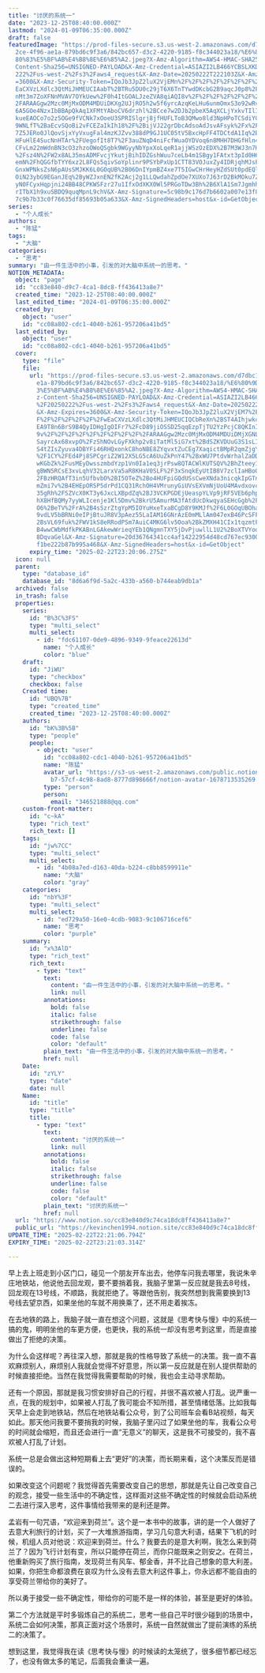 ```yaml
---
title: "讨厌的系统一"
date: "2023-12-25T08:40:00.000Z"
lastmod: "2024-01-09T06:35:00.000Z"
draft: false
featuredImage: "https://prod-files-secure.s3.us-west-2.amazonaws.com/d7dbc101-8\
  2ce-4f96-ae1a-879bd6c9f3a6/842bc657-d3c2-4220-9185-f8c344023a18/%E6%80%9D%E8%\
  80%83%E5%BF%AB%E4%B8%8E%E6%85%A2.jpeg?X-Amz-Algorithm=AWS4-HMAC-SHA256&X-Amz-\
  Content-Sha256=UNSIGNED-PAYLOAD&X-Amz-Credential=ASIAZI2LB466YCBSLXKD%2F20250\
  222%2Fus-west-2%2Fs3%2Faws4_request&X-Amz-Date=20250222T222103Z&X-Amz-Expires\
  =3600&X-Amz-Security-Token=IQoJb3JpZ2luX2VjEMn%2F%2F%2F%2F%2F%2F%2F%2F%2F%2Fw\
  EaCXVzLXdlc3QtMiJHMEUCIAabT%2BTRu5DU0c29jT6X6TnTYwdDKcbG2B9aqcJ0p8%2FgAiEA0H7\
  nMt3m7ZoXFNnMVAV7OYkUew%2F0h4ItGOALJzeZVA8qiAQI8v%2F%2F%2F%2F%2F%2F%2F%2F%2F%\
  2FARAAGgw2Mzc0MjMxODM4MDUiDKXg2UJjRO5h2w5f6yrcAzqKeLHu6unmOmxS3o92wRv60EOLq6L\
  6A5GOe4NzxIbBBApQkAq1XFMtYAboCV6drzhl%2BCce7w2DJb2pbeX5AqXCLjYxkvTIlIscOq%2FU\
  kueEAOCo7o2z5OGe9fVCNk7xOoeU3SPRISlgrj8jfHUFLToB3QMwo8ld3NpHPoTCSdiYC022vg07J\
  9WNLfT%2BaEcvSQoBi2vFCEZaIkIh18%2F%2BijVJ22grDbcAdsoAdJsvAFsyk%2Fx%2FTMvqpUFh\
  7Z5JERo0JlQovSjxYyVxugFal4mzKJZvv388dP9GJ1UC05tV5BxcHpFF4TDCtdA1Iq%2BDf7Qvtf5\
  HFuHlE4SucNnHTAr%2FUegofIt8T7%2F3auZNqD4niFcfWuaOYDVoq6n8MHH7DHGfHln4X0Tv3gOJ\
  CFvLm22mWdnBN3cO3zhzoOWoQSgbk9WGyyNbYpxXoLqeR1ajjWSzOzEDX%2B7M3WJ3n7HncHJtizE\
  %2Fsz4N%2FW2x8AL35msADMFvcjYkutjBihIDZGshWuu7ceLb4m1SBgy1FAtxt3pId0H6QNX4R44K\
  emN%2FhQGGfbTYY6xz2L8FQs5qivSoYplinr9PSYbPxUp1CTT83VOJuxZy4IDRjqhMJsFoihj8aIC\
  GnxWPNksZsN6pAUsSMJKK6L0GOqUB%2B06DnIYpmBZ4xe7T5IGwCHrHeyHZdSUt0pdEQlcTr3BAkL\
  OiN23ybG9EGanJEq%2ByWZJxnEN2fK2Acj2g1LLQwdahZpdOe7XUXo7J63rD2BkMOku7ZZOGToUsq\
  yN0FCyxHqpjni24BB48CPKWSFzr27u1IfxOdXKX0Wl5PRGoTDw3Bh%2B6XlA1Sm7JgmhhX4wV%2FK\
  rITbX1h9xuSBDQ9quqMpnL9chV&X-Amz-Signature=5c98b9c176d7b6602a007e13f8f7633a23\
  7c9b7b33c0f76635df85693b05a633&X-Amz-SignedHeaders=host&x-id=GetObject"
series:
  - "个人成长"
authors:
  - "陈猛"
tags:
  - "大脑"
categories:
  - "思考"
summary: "由一件生活中的小事，引发的对大脑中系统一的思考。"
NOTION_METADATA:
  object: "page"
  id: "cc83e840-d9c7-4ca1-8dc8-ff436413a8e7"
  created_time: "2023-12-25T08:40:00.000Z"
  last_edited_time: "2024-01-09T06:35:00.000Z"
  created_by:
    object: "user"
    id: "cc08a802-cdc1-4040-b261-957206a41bd5"
  last_edited_by:
    object: "user"
    id: "cc08a802-cdc1-4040-b261-957206a41bd5"
  cover:
    type: "file"
    file:
      url: "https://prod-files-secure.s3.us-west-2.amazonaws.com/d7dbc101-82ce-4f96-a\
        e1a-879bd6c9f3a6/842bc657-d3c2-4220-9185-f8c344023a18/%E6%80%9D%E8%80%8\
        3%E5%BF%AB%E4%B8%8E%E6%85%A2.jpeg?X-Amz-Algorithm=AWS4-HMAC-SHA256&X-Am\
        z-Content-Sha256=UNSIGNED-PAYLOAD&X-Amz-Credential=ASIAZI2LB466VKAGOF3H\
        %2F20250222%2Fus-west-2%2Fs3%2Faws4_request&X-Amz-Date=20250222T222006Z\
        &X-Amz-Expires=3600&X-Amz-Security-Token=IQoJb3JpZ2luX2VjEM7%2F%2F%2F%2\
        F%2F%2F%2F%2F%2F%2FwEaCXVzLXdlc3QtMiJHMEUCIQCbReXn%2BST4AIhjwkcJ5ZR4cqx\
        EA9T8n6BrS9B4QyIDHgIgOIFr7%2FcD89jiOSSD25qqEzpTjTU2YzPcjC8QKInI7hoqiAQI\
        9v%2F%2F%2F%2F%2F%2F%2F%2F%2F%2FARAAGgw2Mzc0MjMxODM4MDUiDMjXGNLUKVWhzm2\
        SayrcAx68xvpO%2FzShNOvLGyFXkhp2v8iTatMl5iG7xt%2BdSZKVDUuG3S1sLI%2B5tEy1\
        S4tZIsZyuva4DBYFi46RHQxonkC8hoNBE8ZYqvxtZuCEg7XaqictBMpR2qmZjgYd5ac2XdJ\
        %2F1CY%2FEd4Pj8SPCgriZ2W12X5LG5cA6UuZkPnY47%2BxWU7PtdvWrhalZaDDACbs2Qt5\
        wKGbZk%2FusMEyDwsszmbdYzp1Vn0Ia1eq3jrPsw8QTACWlKUTSQV%2BhZteey1%2FZvzWq\
        gBWN5RCsE3xvLqhV32LarxVa5aR8KHaV0SLF%2F3xSnqkEyUtIB8V7zclIaHBo0EEVeViw%\
        2FBzHRQAfT3in5UfbvbO%2BI5OTeZ%2Bo4HUFpiGQdUSsCweXNda3nicqkIpGTnaiXKwEeu\
        mZmi7v%2B4EHEpORSP5drPd1CQ31RchOH4VMrunyGiUVsEXVmNjUoU4MAvdxovcK3f6MsEr\
        35gRh%2FSZVcX0KT3y6JxcLXBpdZq%2BJ3VCKPGDEjUeaspYLVp9jRF5VEb6php0nEzq0bo\
        hX8HfBQMy7yyWLIcenje1Kl5Dmv%2BkrU5AmurMA3fAtdUcDkwqyaSEHcGgb%2FNo5%2Bvi\
        O6%2BeTV%2FrA%2B4sSzrZtgYpM5IOYuHxeTxaBCgD8Y9KMJf%2F6L0GOqUBOhaUHLFtlw6\
        9vdLV5bBRNi0eIPjBtuJR8V3pAez55LaIAM16GNrAzE0mMLlAm047exB46PcSFF%2FT5bI%\
        2BsVL69fuk%2FWV1kS8eRRodPSm7AuiC4MKG6lv5Ooa%2BkZMXH41CIx1tqzmtF813e9b%2\
        B4wwCWbMdfkPKABnLGAkewWrieqYEb1QNgmnTXY5jDvPjuwllL1U2%2BoXTVYoqkpk1Ozdd\
        8DqvaGel&X-Amz-Signature=20d36764341cc4af14222954d48cd767ec9300ac72b14c\
        f1be222b87b995a468&X-Amz-SignedHeaders=host&x-id=GetObject"
      expiry_time: "2025-02-22T23:20:06.275Z"
  icon: null
  parent:
    type: "database_id"
    database_id: "8d6a6f9d-5a2c-433b-a560-b744eab9db1a"
  archived: false
  in_trash: false
  properties:
    series:
      id: "B%3C%3FS"
      type: "multi_select"
      multi_select:
        - id: "fdc61107-0de9-4896-9349-9feace22613d"
          name: "个人成长"
          color: "blue"
    draft:
      id: "JiWU"
      type: "checkbox"
      checkbox: false
    Created time:
      id: "UBQ%7B"
      type: "created_time"
      created_time: "2023-12-25T08:40:00.000Z"
    authors:
      id: "bK%3B%5B"
      type: "people"
      people:
        - object: "user"
          id: "cc08a802-cdc1-4040-b261-957206a41bd5"
          name: "陈猛"
          avatar_url: "https://s3-us-west-2.amazonaws.com/public.notion-static.com/775523\
            b7-57cf-4c98-8ad8-8777d898666f/notion-avatar-1678713535269.png"
          type: "person"
          person:
            email: "346521888@qq.com"
    custom-front-matter:
      id: "c~kA"
      type: "rich_text"
      rich_text: []
    tags:
      id: "jw%7CC"
      type: "multi_select"
      multi_select:
        - id: "4b08a7ed-d163-40da-b224-c8bb8599911e"
          name: "大脑"
          color: "gray"
    categories:
      id: "nbY%3F"
      type: "multi_select"
      multi_select:
        - id: "ed729a50-16e0-4cdb-9083-9c106716cef6"
          name: "思考"
          color: "purple"
    summary:
      id: "x%3AlD"
      type: "rich_text"
      rich_text:
        - type: "text"
          text:
            content: "由一件生活中的小事，引发的对大脑中系统一的思考。"
            link: null
          annotations:
            bold: false
            italic: false
            strikethrough: false
            underline: false
            code: false
            color: "default"
          plain_text: "由一件生活中的小事，引发的对大脑中系统一的思考。"
          href: null
    Date:
      id: "zYLY"
      type: "date"
      date: null
    Name:
      id: "title"
      type: "title"
      title:
        - type: "text"
          text:
            content: "讨厌的系统一"
            link: null
          annotations:
            bold: false
            italic: false
            strikethrough: false
            underline: false
            code: false
            color: "default"
          plain_text: "讨厌的系统一"
          href: null
  url: "https://www.notion.so/cc83e840d9c74ca18dc8ff436413a8e7"
  public_url: "https://kevinchen1994.notion.site/cc83e840d9c74ca18dc8ff436413a8e7"
UPDATE_TIME: "2025-02-22T22:21:06.794Z"
EXPIRY_TIME: "2025-02-22T23:21:03.314Z"

---
```

<link rel="stylesheet" href="https://cdn.jsdelivr.net/npm/katex@0.16.2/dist/katex.min.css" integrity="sha384-bYdxxUwYipFNohQlHt0bjN/LCpueqWz13HufFEV1SUatKs1cm4L6fFgCi1jT643X" crossorigin="anonymous">


早上去上班走到小区门口，碰见一个朋友开车出去，他停车问我去哪里，我说朱辛庄地铁站，他说他去回龙观，要不要捎着我，我脑子里第一反应就是我去8号线，回龙观在13号线，不顺路，我就拒绝了。等跟他告别，我突然想到我需要换到13号线去望京西，如果坐他的车就不用换乘了，还不用走着挨冻。


在去地铁的路上，我脑子就一直在想这个问题，这就是《思考快与慢》中的系统一搞的鬼，明明坐他的车更方便，也更快，我的系统一却没有思考到这里，而是直接做出了拒绝的决策。


为什么会这样呢？再往深入想，那就是我的性格导致了系统一的决策。我一直不喜欢麻烦别人，麻烦别人我就会觉得不好意思，所以第一反应就是在别人提供帮助的时候直接拒绝。当然在我觉得我需要帮助的时候，我也会主动寻求帮助。


还有一个原因，那就是我习惯安排好自己的行程，并很不喜欢被人打乱。说严重一点，在我的规划中，如果被人打乱了我可能会不知所措，甚至情绪低落。比如我每天早上会走到地铁站，然后在地铁站看公众号，到了公司班车会看B站视频，每天如此。那天他问我要不要捎我的时候，我脑子里闪过了如果坐他的车，我看公众号的时间就会缩短，而且还会进行一直“无意义”的聊天，这是我不可接受的，我不喜欢被人打乱了计划。


系统一总是会做出这种短期看上去“更好”的决策，而长期来看，这个决策反而是错误的。


如果改变这个问题呢？我觉得首先需要改变自己的思想，那就是先让自己改变自己的观念，接受一些生活中的不确定性，这样面对这些不确定性的时候就会启动系统二去进行深入思考，这件事情给我带来的是利还是弊。


孟岩有一句咒语，“欢迎来到荷兰”。这个是一本书中的故事，讲的是一个人做好了去意大利旅行的计划，买了一大堆旅游指南，学习几句意大利语，结果下飞机的时候，机组人员对他说：欢迎来到荷兰。什么？我要去的是意大利啊，我怎么来到荷兰了？因为飞行计划有变，所以只能停在荷兰，而你只能既来之则安之。在荷兰，他重新购买了旅行指南，发现荷兰有风车、郁金香，并不比自己想象的意大利差。如果，你把生命都浪费在哀叹为什么没有去意大利这件事上，你永远都不能自由的享受荷兰带给你的美好了。


所以勇于接受一些不确定性，带给你的可能不是一样的体验，甚至是更好的体验。


第二个方法就是平时多锻炼自己的系统二，思考一些自己平时很少碰到的场景中，系统二会如何决策，那真正面对这个场景时，系统一自然就做出了提前演练的系统二的决策了。


想到这里，我觉得我在读《思考快与慢》的时候读的太笼统了，很多细节都已经忘了，也没有做太多的笔记，后面我会重读一遍。


